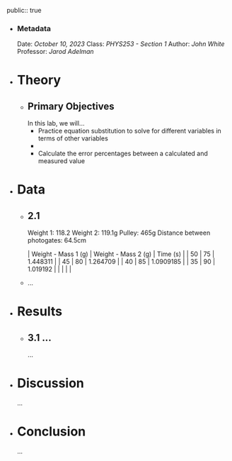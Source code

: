public:: true

- ### Metadata
  Date: *October 10, 2023*
  Class: *PHYS253 - Section 1*
  Author: *John White*
  Professor: *Jarod Adelman*
- # Theory
	- ## Primary Objectives
	  In this lab, we will...
	  * Practice equation substitution to solve for different variables in terms of other variables
	  * 
	  * Calculate the error percentages between a calculated and measured value
- # Data
	- ## 2.1
	  Weight 1: 118.2
	  Weight 2: 119.1g
	  Pulley: 465g
	  Distance between photogates: 64.5cm
	  
	  | Weight - Mass 1 (g) | Weight - Mass 2 (g) | Time (s) |
	  | 50 | 75 | 1.448311 |
	  | 45 | 80 | 1.264709 |
	  | 40 | 85 | 1.0909185 |
	  | 35 | 90 | 1.019192 |
	  |  |  |  |
	- ...
- # Results
	- ## 3.1 ...
	  ...
- # Discussion
  ...
- # Conclusion
  ...